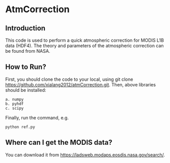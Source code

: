 # AtmCorrection

## Introduction
This code is used to perform a quick atmospheric correction for MODIS L1B data (HDF4). The theory and parameters of the atmospheric correction can be found from NASA.

## How to Run? 
First, you should clone the code to your local, using git clone https://github.com/xialang2012/atmCorrection.git.
Then, above libraries should be installed: 
```
a. numpy
b. pyhdf
c. scipy
```
Finally, run the command, e.g. 
```
python ref.py
```

## Where can I get the MODIS data?
You can download it from https://ladsweb.modaps.eosdis.nasa.gov/search/.
